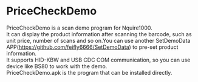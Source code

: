 # PriceCheckDemo
PriceCheckDemo is a scan demo program for Nquire1000.<br>
It can display the product information after scanning the barcode, such as unit price, number of scans and so on.You can use another SetDemoData APP(https://github.com/feifly6666/SetDemoData) to pre-set product information.<br>
It supports HID-KBW and USB CDC COM communication, so you can use device like BS80 to work with the demo.<br>
PriceCheckDemo.apk is the program that can be installed directly.

